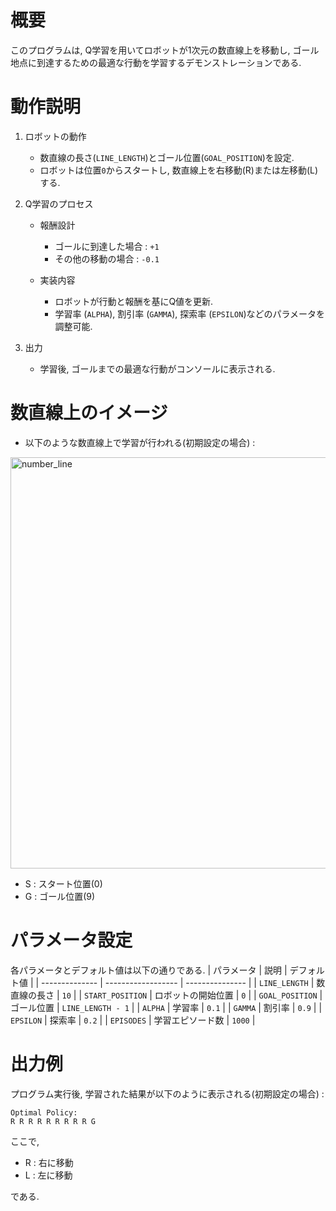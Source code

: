 # 概要
このプログラムは, Q学習を用いてロボットが1次元の数直線上を移動し, ゴール地点に到達するための最適な行動を学習するデモンストレーションである.

# 動作説明
1. ロボットの動作
    * 数直線の長さ(`LINE_LENGTH`)とゴール位置(`GOAL_POSITION`)を設定.
    * ロボットは位置`0`からスタートし, 数直線上を右移動(R)または左移動(L)する.

2. Q学習のプロセス
    * 報酬設計
        * ゴールに到達した場合 : `+1`
        * その他の移動の場合 :  `-0.1`

    * 実装内容
        * ロボットが行動と報酬を基にQ値を更新.
        * 学習率 (`ALPHA`), 割引率 (`GAMMA`), 探索率 (`EPSILON`)などのパラメータを調整可能.

3. 出力
   * 学習後, ゴールまでの最適な行動がコンソールに表示される.

# 数直線上のイメージ
   * 以下のような数直線上で学習が行われる(初期設定の場合) : 
<img width="658" alt="number_line" src="https://github.com/user-attachments/assets/bf3b294e-fc93-4940-be29-b060d2a3cc97" />

   * S : スタート位置(0)
   * G : ゴール位置(9)

# パラメータ設定
各パラメータとデフォルト値は以下の通りである.
| パラメータ     | 説明               | デフォルト値    | 
| -------------- | ------------------ | --------------- | 
| `LINE_LENGTH`    | 数直線の長さ       | `10`              | 
| `START_POSITION` | ロボットの開始位置 | `0`               | 
| `GOAL_POSITION`  | ゴール位置         | `LINE_LENGTH - 1` | 
| `ALPHA`          | 学習率             | `0.1`             | 
| `GAMMA`          | 割引率             | `0.9`             | 
| `EPSILON`        | 探索率             | `0.2`             | 
| `EPISODES`       | 学習エピソード数   | `1000`            | 

# 出力例
プログラム実行後, 学習された結果が以下のように表示される(初期設定の場合) : 
```
Optimal Policy:
R R R R R R R R R G
```
ここで,
* R : 右に移動
* L : 左に移動

である.


